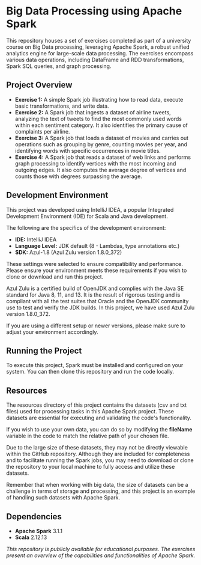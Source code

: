 # Big Data Processing using Apache Spark
This repository houses a set of exercises completed as part of a university course on Big Data processing, leveraging Apache Spark, a robust unified analytics engine for large-scale data processing. The exercises encompass various data operations, including DataFrame and RDD transformations, Spark SQL queries, and graph processing.

## Project Overview
- **Exercise 1:** A simple Spark job illustrating how to read data, execute basic transformations, and write data.
- **Exercise 2:** A Spark job that ingests a dataset of airline tweets, analyzing the text of tweets to find the most commonly used words within each sentiment category. It also identifies the primary cause of complaints per airline.
- **Exercise 3:** A Spark job that loads a dataset of movies and carries out operations such as grouping by genre, counting movies per year, and identifying words with specific occurrences in movie titles.
- **Exercise 4:** A Spark job that reads a dataset of web links and performs graph processing to identify vertices with the most incoming and outgoing edges. It also computes the average degree of vertices and counts those with degrees surpassing the average.


## Development Environment
This project was developed using IntelliJ IDEA, a popular Integrated Development Environment (IDE) for Scala and Java development.

The following are the specifics of the development environment:
- **IDE:** IntelliJ IDEA
- **Language Level:** JDK default (8 - Lambdas, type annotations etc.)
- **SDK:** Azul-1.8 (Azul Zulu version 1.8.0_372)

These settings were selected to ensure compatibility and performance. Please ensure your environment meets these requirements if you wish to clone or download and run this project.

Azul Zulu is a certified build of OpenJDK and complies with the Java SE standard for Java 8, 11, and 13. It is the result of rigorous testing and is compliant with all the test suites that Oracle and the OpenJDK community use to test and verify the JDK builds. In this project, we have used Azul Zulu version 1.8.0_372.

If you are using a different setup or newer versions, please make sure to adjust your environment accordingly.

## Running the Project
To execute this project, Spark must be installed and configured on your system. You can then clone this repository and run the code locally.

## Resources
The resources directory of this project contains the datasets (csv and txt files) used for processing tasks in this Apache Spark project. These datasets are essential for executing and validating the code's functionality.

If you wish to use your own data, you can do so by modifying the <strong>fileName</strong> variable in the code to match the relative path of your chosen file.

Due to the large size of these datasets, they may not be directly viewable within the GitHub repository. Although they are included for completeness and to facilitate running the Spark jobs, you may need to download or clone the repository to your local machine to fully access and utilize these datasets.

Remember that when working with big data, the size of datasets can be a challenge in terms of storage and processing, and this project is an example of handling such datasets with Apache Spark.
## Dependencies
- **Apache Spark** 3.1.1
- **Scala** 2.12.13

<em>This repository is publicly available for educational purposes. The exercises present an overview of the capabilities and functionalities of Apache Spark.</em>
